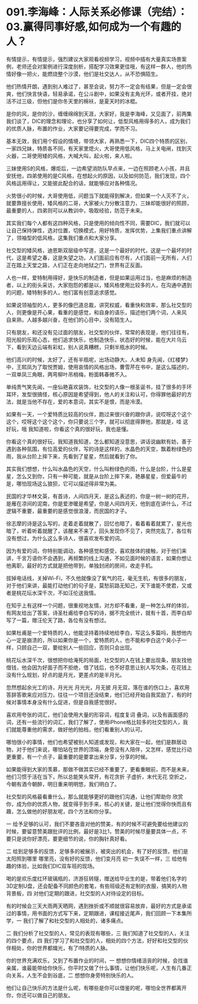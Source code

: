 # 091.李海峰：人际关系必修课（完结）：03.赢得同事好感,如何成为一个有趣的人？

有情提示，有情提示，强烈建议大家观看视频学习，视频中插有大量真实场景案例，老师还会对案例进行深度剖析，搭配学习效果更佳哦，有这样一群人，他的热情好像一把火，能燃烧整个沙漠，他们是社交达人，从不恐惧陌生。

他们热情开朗，遇到别人难过了，甚至会说，努力不一定会有结果，但是一定会很爽，他们快言快语，轻易承诺，在公斗剧中，如果没有主角光环，或者开挂，绝对活不过三级，但他们是你冬天里的棉袄，是夏天时的冰棍。

是你的风，是你的沙，缠缠绵绵到天涯，大家好，我是李海峰，又见面了，前两集我们谈了，DIC的理念和理论，也分享了如何让，低型风格用得多的人，成为我们的优质人脉，布置的作业，大家要记得要完成，学而不习。

基本无效，我们用个假设的情境，带领大家，再熟悉一下，DIC四个特质的区别，一家四兄妹，特质各不同，有天家里熄火，大哥使用低风格，马上关电闸，找到灭火器，二哥使用矮的风格，大喊大叫，起火啦，来人啦。

三妹使用S的风格，爆炬后，一边希望消防队早点来，一边在照顾老人小孩，并且安抚他，四弟使用的是C风格，在想起火的原因，以及如何防范，我们发现，四个风格运用得让，又能彼此配合的话，就能够应对各种情况。

火势很小的时候，大哥使用低，问题当下就能得到解决，但如果一个人灭不了火，就要靠擅长使用，矮风格的二哥，大家被火力分散注意力，三妹却能很好的照顾，最重要的人，四弟则可以从教训中，吸取经验，防范于未来。

其实我们每个人都有这四种风格，只是使用的倾向性不同，需要DIC，我们就可以让自己保持弹性，选对位置，切换模式，用好特质，发挥优势，上集我们重点讲解了，领袖型的低风格，这集我们重点和大家分享。

社交型的矮风格，迪恩斯双层级中写道，这是一个最好的时代，这是一个最坏的时代，这是希望之春，这是失望之功，人们面前应有尽有，人们面前一无所有，人们正在踏上天堂之路，人们正在走向地狱之门，世界有正反面。

人也一样，爱特制用得好，是快乐的制造者，但是如果运用过当，也是麻烦的制造者，以上的街头采访，大家抱怨的都是以，矮风格使用比较多的人，在沟通中遇到的问题，矮特制多的人，他们富有创意追求感觉。

如果说领袖型的人，更多的像巴道总裁，讲究权威，看重快和效率，那么社交型的人，则更像是开心果，看重的是感觉，和自身的语乐，描述他们两个词，人来风 自来熟，人越多越兴奋，在他们的心目中，没有陌生人。

只有朋友，和还没有见过面的朋友，社交型的伙伴，常常的表现是，他们往往有，阳光般的乐观心态，他们追求快乐，也制造快乐，状态好的时候，能在大片乌云下，看到天边云端有彩虹，别人说真糟糕，只剩半瓶水的时候。

他们高兴的时候，太好了，还有半瓶呢，出场动静大，人未知 身先闻，《红楼梦》中，王熙凤为了取悦贾姆，使用哀情的风格出场，曹雪芹在书中，是这么描述的，一双单凤三角眼，两弯柳叶吊梢梅，粉面韩春微不入。

单纯贵气笑先闻，一座仙艳喜欢装饰，社交型的人像一根圣诞书，挂了很多的手环 耳环，发型很搞怪，核心原因是希望得到，他人的关注和认可，你得罪他最好的方法，就是当他不存在，爱的本意词，其实不是恨，而是冷漠。

如果有一天，一个爱特质比较高的伙伴，跑过来很兴奋的跟你讲，说哎呀这个这个这个，哎呀这个这个这个，你只要说三个字，就可以彻底得罪他，那就是，哇 这好玩，哦 我知道啦，你看这个真的很好玩，我也是懂。

你看这个真的很好玩，我知道我知道，怎么都知道没意思，讲话说幽默有妨，善于遇到各种氛围，有位高爱的伙伴，写的诗是这样的，水晶色的天空，飘着粉绿色的雨，我从台阶上摔下来，先看到了星星，然后就看到了你。

其实我们想想，什么叫水晶色的天空，什么叫粉绿色的雨，什么是台阶，什么是星星，怎么又到你，只有一种可能，就是从台阶上摔下来，艳暴星星，但爱最牛的是，哪怕现场这么狼狈，它可以描述得非常为美。

民国的才华林文英，有首诗，人间四月天，是这么表述的，你是一树一树的花开，是雁在凉间的泥南，你是爱渗暖是希望，你是人间四月天，他到底在讲什么，不过逻辑不重要，最重要的是感觉很浪漫，而民国的才子。

徐志摩的诗是这么写的，走着走着就散了，回忆也暗了，看着看着就累了，星光也暗了，听着听着就醒了，该醒来不来了，回头发现你不见了，突然完乱了，各位有没有想过，为什么这么多诗人，很喜欢发布爱的词。

因为有爱的词，你特别能调动，各种感觉和感受，喜欢肢体的接触，对于他们来讲，千言万语你不会遇到，再频繁的线上沟通，不如见面时候的语言，如果你想让他离职，最好的方式就是把他带到，单独封闭的房间，收走手机。

拔掉电话线，关掉Wi-Fi，不久他就像没了氧气的花，毫无生机，有很多的朋友，对于他们来讲，最能打动他们的句子是，莫愁前路无知己，天下谁能不使君，又或者是桃花坛水深千次，不如汪伦送我情。

在知乎上有这样一个问题，很重视地友情，对方却不看重，是一种怎么样的体验，有网友给出了答案，诗圣杜甫给李白写的诗，据不完全统计，就有十首，而李白却写了一篇，赠汪伦天了路，各位有没有想过。

如果杜甫是一个爱特质的人，他能坚持着持续地给李白，写这么多篇吗，我想他内心一定是崩溃的，所以如果你是一个，爱特质的人，也不能和李白这个臭小子一样，只顾自己一双，要给别人一些回应，否则只会出现。

桃花坛水深千次，很想把你给淹死的局面，社交型的人在钱上要出现条，朋友找他借钱，他会因为好面子而不拒绝，借了钱后，也不好意思让别人写欠条，在花钱上没有什么规划，好点的是月光，更差点的是半月光。

忽然想起余光工的诗，月光光 月光光，月无披 月无双，落在谁的伤口上，喜欢用答辞答歌来应对压力，往往一个项目还没结束，他们已经开始自我奖励了，有的时候对事情本身没有什么促进，但是自我感觉很好。

喜欢用夸张的词汇，他们会使用大量的形容词，程度复词 叠词，以及有画面感的词，还有一些流行的词汇，我们了解了，使用iPhone格比较多的社交型的人，我们就能尊重他的需求，做好他的拍档，他们看重别人的认可。

哪怕很小的事情，他们也希望被别人知道或发现，和大家在一起，他们是群居动物，对于他们来说，哪怕站在世界的顶端，身旁没有人陪伴，又怎样，感觉比行动更重要，有一个点子，最重要的是要拿出来分享，分享的时候。

如果能得到大家的羡慕，那做不做其实已经不重要了，更看重眼前，而不是未来，他们习惯于活在当下，所以总能笑头常开，有花贪折 子虚折，末代无花 空折之，今朝有酒今朝醉，明日重来明明悠，我们明白了。

社交型的风格最看重什么，那么就能够更好的跟他们沟通，让他们帮助你 欣赏你，成为你的优质人物，就变得手到手来，核心的关键，是让他们觉得你快而且有趣，怎么做他的好朋友呢，四个方法和你分享。

一 给予足够的认可，我们不要吝啬对他的赞美，有的时候不可避免要给他建议的时候，要留意赞美跟批评的比例，最好是3比1，赞美的时候尽量要具体一点，不要只是说你好漂亮，要更细节的说，你的胸针真好看。

二 给到足够多的反馈，足够多的被展示，被突出的机会，有了好的反馈，他们是太阳照到哪里 哪里亮，没有好的反馈，他们变月亮 初一 失误不一样，三 给他有趣的体验，比如我们DIC双车班的现场。

喝的是欢乐度红环玻璃瓶的，济游狂转隧，赠送给毕业生的是，带着他们名字的3D定制U盘，还会配备不同颜色的套笔，有些班级还有定制的衣服，搞笑的人物背景板，四 对他们定期的跟进，社交型的人对待设定的目标。

有的时候会三天大雨两天晒网，遇到挫折或不顺就很容易放弃，最好的方式是承诺过的事情，用书面的方式写下来，定期跟进，课程接近尾声，我们回顾一下本集所学，一 我们了解了和社交型的人相处的，诸多痛点。

二 我们分析了社交型的人，常见的表现有哪些，三 我们知道了社交型的人，关注的四个要点，四 我们学习了和社交型的人，相处的四个方法，好好和社交型的伙伴相处，你的世界都熾光，有了I特质的人脉。

你的世界充满欢乐，又到了布置作业的时间，一 想想你情绪沮丧的时候，会找谁亲属，谁最能带给你快乐，你平时又做了什么事情，让他们快乐呢，人生有几番正向关系，人生不会到谷底，二 想想你身旁特别快乐的人。

他们让自己快乐的方法是什么呢，有哪些是你可以借鉴的呢，哪怕全世界都离开你，你还可以做自己的朋友。